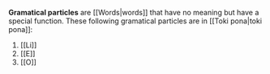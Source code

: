 **Gramatical particles** are [[Words|words]] that have no meaning but have a special function. 
These following gramatical particles are in [[Toki pona|toki pona]]:
1. [[Li]]
2. [[E]]
3. [[O]]